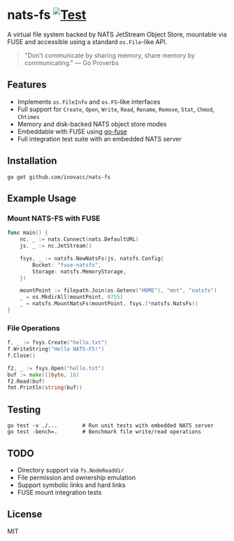 # nats-fs [![Test](https://github.com/inovacc/nats-fs/actions/workflows/test.yml/badge.svg)](https://github.com/inovacc/nats-fs/actions/workflows/test.yml)

A virtual file system backed by NATS JetStream Object Store, mountable via FUSE and accessible using a standard `os.File`-like API.

> "Don't communicate by sharing memory, share memory by communicating." — Go Proverbs

## Features
- Implements `os.FileInfo` and `os.FS`-like interfaces
- Full support for `Create`, `Open`, `Write`, `Read`, `Rename`, `Remove`, `Stat`, `Chmod`, `Chtimes`
- Memory and disk-backed NATS object store modes
- Embeddable with FUSE using [go-fuse](https://github.com/hanwen/go-fuse)
- Full integration test suite with an embedded NATS server

## Installation

```
go get github.com/inovacc/nats-fs
```

## Example Usage

### Mount NATS-FS with FUSE
```go
func main() {
    nc, _ := nats.Connect(nats.DefaultURL)
    js, _ := nc.JetStream()

    fsys, _ := natsfs.NewNatsFs(js, natsfs.Config{
        Bucket: "fuse-natsfs",
        Storage: natsfs.MemoryStorage,
    })

    mountPoint := filepath.Join(os.Getenv("HOME"), "mnt", "natsfs")
    _ = os.MkdirAll(mountPoint, 0755)
    _ = natsfs.MountNatsFs(mountPoint, fsys.(*natsfs.NatsFs))
}
```

### File Operations
```go
f, _ := fsys.Create("hello.txt")
f.WriteString("Hello NATS-FS!")
f.Close()

f2, _ := fsys.Open("hello.txt")
buf := make([]byte, 16)
f2.Read(buf)
fmt.Println(string(buf))
```

## Testing

```
go test -v ./...        # Run unit tests with embedded NATS server
go test -bench=.        # Benchmark file write/read operations
```

## TODO
- Directory support via `fs.NodeReaddir`
- File permission and ownership emulation
- Support symbolic links and hard links
- FUSE mount integration tests

## License
MIT
